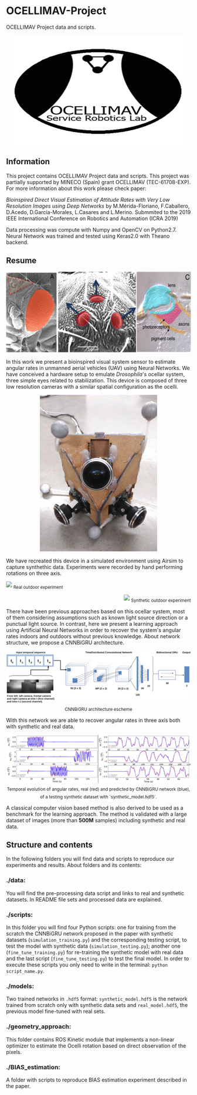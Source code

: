# OCELLIMAV-Project
OCELLIMAV Project data and scripts.


<p align="center">
  <img width="460" height="300" src=".github/logo3_2.png">
</p>

## Information
This project contains OCELLIMAV Project data and scripts. This project was partially supported by MINECO (Spain) grant OCELLIMAV (TEC-61708-EXP). For more information about this work please check paper: 

*Bioinspired Direct Visual Estimation of Attitude Rates with Very Low Resolution Images using Deep Networks* by M.Mérida-Floriano, F.Caballero, D.Acedo, D.García-Morales, L.Casares and L.Merino. Submmited to the 2019 IEEE International Conference on Robotics and Automation (ICRA 2019) 

Data processing was compute with Numpy and OpenCV on Python2.7. Neural Network was trained and tested using Keras2.0 with Theano backend.


## Resume


<p align="center">
  <img width="560" height="220" src=".github/ocelli_3.png">
</p>


In this work we present a bioinspired visual system sensor to estimate angular rates in unmanned aerial vehicles (UAV) using Neural Networks. We have conceived a hardware setup to emulate *Drosophila*'s ocellar system, three simple eyes related to stabilization. This device is composed of three low resolution cameras with a similar spatial configuration as the ocelli.

<p align="center">
  <img width="320" height="427" src=".github/device.jpg">
</p>


We have recreated this device in a simulated environment using Airsim to capture synthethic data. Experiments were recorded by hand performing rotations on three axis.

<p align="left">
  <img src=".github/real_experiment.gif">
  <sub> Real outdoor experiment </sub>
</p>

<p align="right">
  <img src=".github/simulation_experiment.gif">
  <sub> Synthetic outdoor experiment </sub>
</p>

There have been previous approaches based on this ocellar system, most of them considering assumptions such as known light source direction or a punctual light source. In contrast, here we present a learning approach using Artificial Neural Networks in order to recover the system's angular rates indoors and outdoors without previous knowledge. About network structure, we propose a CNNBiGRU architecture.


<p align="center">
  <img src=".github/ICRA_network2.png">
  <sub> CNNBiGRU architecture escheme  </sub>
</p>



With this network we are able to recover angular rates in three axis both with synthetic and real data.



<p align="center">
  <img src=.github/temp_evol17.png>
  <sub>Temporal evolution of angular rates, real (red) and predicted by CNNBiGRU network (blue), of a testing synthetic dataset with `synthetic_model.hdf5`. </sub>
</p>



A classical computer vision based method is also derived to be used as a benchmark for the learning approach. The method is validated with a large dataset of images (more than **500M** samples) including synthetic and real data.

## Structure and contents
In the following folders you will find data and scripts to reproduce our experiments and results. About folders and its contents:

### ./data:
You will find the pre-processing data script and links to real and synthetic datasets. In README file sets and processed data are explained.

### ./scripts:
In this folder you will find four Python scripts: one for training from the scratch the CNNBiGRU network proposed in the paper with synthetic datasets (`simulation_training.py`) and the corresponding testing script, to test the model with synthetic data (`simulation_testing.py`); another one (`fine_tune_training.py`) for re-training the synthetic model with real data and the last script (`fine_tune_testing.py`) to test the final model. In order to execute these scripts you only need to write in the terminal: `python script_name.py`.
  
### ./models:
Two trained networks in `.hdf5` format: `synthetic_model.hdf5` is the network trained from scratch only with synthetic data sets and `real_model.hdf5`, the previous model fine-tuned with real sets.

### ./geometry_approach: 
This folder contains ROS Kinetic module that implements a non-linear optimizer to estimate the Ocelli rotation based on direct observation of the pixels. 

### ./BIAS_estimation:
A folder with scripts to reproduce BIAS estimation experiment described in the paper.
